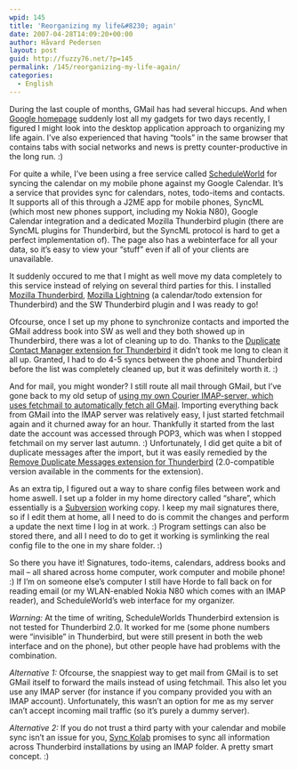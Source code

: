 ```yaml
---
wpid: 145
title: 'Reorganizing my life&#8230; again'
date: 2007-04-28T14:09:20+00:00
author: Håvard Pedersen
layout: post
guid: http://fuzzy76.net/?p=145
permalink: /145/reorganizing-my-life-again/
categories:
  - English
---
```

During the last couple of months, GMail has had several hiccups. And when [Google homepage](http://hp.fuzzy76.net/archives/134-Google-Homepage-revisited.html) suddenly lost all my gadgets for two days recently, I figured I might look into the desktop application approach to organizing my life again. I&#8217;ve also experienced that having &#8220;tools&#8221; in the same browser that contains tabs with social networks and news is pretty counter-productive in the long run. :)

<!--more-->

For quite a while, I&#8217;ve been using a free service called [ScheduleWorld](http://www.scheduleworld.com/) for syncing the calendar on my mobile phone against my Google Calendar. It&#8217;s a service that provides sync for calendars, notes, todo-items and contacts. It supports all of this through a J2ME app for mobile phones, SyncML (which most new phones support, including my Nokia N80), Google Calendar integration and a dedicated Mozilla Thunderbird plugin (there are SyncML plugins for Thunderbird, but the SyncML protocol is hard to get a perfect implementation of). The page also has a webinterface for all your data, so it&#8217;s easy to view your &#8220;stuff&#8221; even if all of your clients are unavailable.

It suddenly occured to me that I might as well move my data completely to this service instead of relying on several third parties for this. I installed [Mozilla Thunderbird](http://www.mozilla.com/en-US/thunderbird/), [Mozilla Lightning](http://www.mozilla.org/projects/calendar/lightning/) (a calendar/todo extension for Thunderbird) and the SW Thunderbird plugin and I was ready to go!

Ofcourse, once I set up my phone to synchronize contacts and imported the GMail address book into SW as well and they both showed up in Thunderbird, there was a lot of cleaning up to do. Thanks to the [Duplicate Contact Manager extension for Thunderbird](http://addons.mozilla.org/en-US/thunderbird/addon/2505) it didn&#8217;t took me long to clean it all up. Granted, I had to do 4-5 syncs between the phone and Thunderbird before the list was completely cleaned up, but it was definitely worth it. :)

And for mail, you might wonder? I still route all mail through GMail, but I&#8217;ve gone back to my old setup of [using my own Courier IMAP-server, which uses fetchmail to automatically fetch all GMail](http://hp.fuzzy76.net/archives/98-3-Horde.html). Importing everything back from GMail into the IMAP server was relatively easy, I just started fetchmail again and it churned away for an hour. Thankfully it started from the last date the account was accessed through POP3, which was when I stopped fetchmail on my server last autumn. :) Unfortunately, I did get quite a bit of duplicate messages after the import, but it was easily remedied by the [Remove Duplicate Messages extension for Thunderbird](http://addons.mozilla.org/en-US/firefox/addon/956) (2.0-compatible version available in the comments for the extension).

As an extra tip, I figured out a way to share config files between work and home aswell. I set up a folder in my home directory called &#8220;share&#8221;, which essentially is a [Subversion](http://subversion.tigris.org/) working copy. I keep my mail signatures there, so if I edit them at home, all I need to do is commit the changes and perform a update the next time I log in at work. :) Program settings can also be stored there, and all I need to do to get it working is symlinking the real config file to the one in my share folder. :)

So there you have it! Signatures, todo-items, calendars, address books and mail &#8211; all shared across home computer, work computer and mobile phone! :) If I&#8217;m on someone else&#8217;s computer I still have Horde to fall back on for reading email (or my WLAN-enabled Nokia N80 which comes with an IMAP reader), and ScheduleWorld&#8217;s web interface for my organizer.

_Warning:_ At the time of writing, ScheduleWorlds Thunderbird extension is not tested for Thunderbird 2.0. It worked for me (some phone numbers were &#8220;invisible&#8221; in Thunderbird, but were still present in both the web interface and on the phone), but other people have had problems with the combination.

_Alternative 1:_ Ofcourse, the snappiest way to get mail from GMail is to set GMail itself to forward the mails instead of using fetchmail. This also let you use any IMAP server (for instance if you company provided you with an IMAP account). Unfortunately, this wasn&#8217;t an option for me as my server can&#8217;t accept incoming mail traffic (so it&#8217;s purely a dummy server).

_Alternative 2:_ If you do not trust a third party with your calendar and mobile sync isn&#8217;t an issue for you, [Sync Kolab](http://www.gargan.org/extensions/synckolab.html) promises to sync all information across Thunderbird installations by using an IMAP folder. A pretty smart concept. :)
